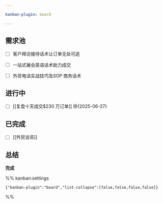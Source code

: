 ```yaml
---

kanban-plugin: board

---
```


## 需求池

- [ ] 客户拜访接待话术让订单无处可逃
- [ ] 一站式展会英语话术助力成交
- [ ] 外贸电话实战技巧及SOP 商务话术


## 进行中

- [ ] [[复盘十天成交$230 万订单]] @{2025-06-27}


## 已完成

- [ ] [[外贸谈资]]


## 总结

**完成**




%% kanban:settings
```
{"kanban-plugin":"board","list-collapse":[false,false,false,false]}
```
%%